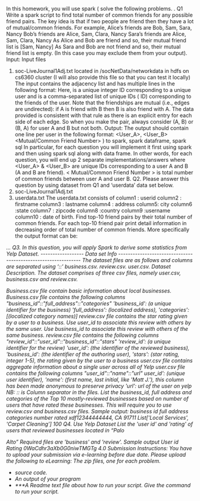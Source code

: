 In this homework, you will use spark ( solve the following problems.
.
Q1
Write a spark script to find total number of common friends for any possible friend pairs. The key idea is that if two people are friend then they have a lot of mutual/common friends.
For example,
Alice’s friends are Bob, Sam, Sara, Nancy Bob’s friends are Alice, Sam, Clara, Nancy Sara’s friends are Alice, Sam, Clara, Nancy
As Alice and Bob are friend and so, their mutual friend list is [Sam, Nancy]
As Sara and Bob are not friend and so, their mutual friend list is empty. (In this case you may exclude them from your output).
Input:
Input files
1. soc-LiveJournal1Adj.txt located in /socNetData/networkdata in hdfs on cs6360 cluster (I will also provide this file so that you can test it locally)
The input contains the adjacency list and has multiple lines in the following format:
<User><TAB><Friends>
Here, <User> is a unique integer ID corresponding to a unique user and <Friends> is a comma-separated list of unique IDs (<User> ID) corresponding to the friends of the user. Note that the friendships are mutual (i.e., edges are undirected): if A is friend with B then B is also friend with A. The data provided is consistent with that rule as there is an explicit entry for each side of each edge. So when you make the pair, always consider (A, B) or (B, A) for user A and B but not both.
Output: The output should contain one line per user in the following format:
<User_A>, <User_B><TAB><Mutual/Common Friend Number>
) to
   spark,
spark dataframe, spark sql
In particular, for each question you will
implement it first using spark and then using spark sql along with data frame. In other words, for each question, you will end up 2 separate
implementations/answers
where <User_A> & <User_B> are unique IDs corresponding to a user A and B (A and B are friend). < Mutual/Common Friend Number > is total number of common friends between user A and user B.
Q2.
Please answer this question by using dataset from Q1 and ‘userdata’ data set below.
1. soc-LiveJournal1Adj.txt
2. userdata.txt
The userdata.txt consists of column1 : userid
column2 : firstname column3 : lastname column4 : address column5: city
column6 :state
column7 : zipcode column8 :country column9 :username column10 : date of birth.
Find top-10 friend pairs by their total number of common friends. For each top-10 friend pair print detail information in decreasing order of total number of common friends. More specifically the output format can be:
<Total number of Common Friends><TAB><First Name of User A><TAB><Last Name of User A> <TAB><address of User A><TAB><First Name of User B><TAB><Last Name of User B><TAB>
<address of User B>
...
Q3.
In this question, you will apply Spark to derive some statistics from Yelp Dataset.
------------------ Data set Info -------------------------------------------------------------- The dataset files are as follows and columns are separated using ‘::’ business.csv.
review.csv.
user.csv.
Dataset Description.
The dataset comprises of three csv files, namely user.csv, business.csv and review.csv.

Business.csv file contain basic information about local businesses. Business.csv file contains the following columns "business_id"::"full_address"::"categories"
'business_id': (a unique identifier for the business) 'full_address': (localized address),
'categories': [(localized category names)]
review.csv file contains the star rating given by a user to a business. Use user_id to associate this review with others by the same user. Use business_id to associate this review with others of the same business.
review.csv file contains the following columns "review_id"::"user_id"::"business_id"::"stars"
'review_id': (a unique identifier for the review)
'user_id': (the identifier of the reviewed business),
'business_id': (the identifier of the authoring user),
'stars': (star rating, integer 1-5), the rating given by the user to a business
user.csv file contains aggregate information about a single user across all of Yelp user.csv file contains the following columns "user_id"::"name"::"url"
user_id': (unique user identifier),
'name': (first name, last initial, like 'Matt J.'), this column has been made anonymous to preserve privacy
'url': url of the user on yelp
NB: :: is Column separator in the files.
List the business_id, full address and categories of the Top 10 mostly-reviewed businesses based on number of users that have rated these businesses.
This will require you to use review.csv and business.csv files.
Sample output:
business id full address categories number rated xdf12344444444, CA 91711 List['Local Services', 'Carpet Cleaning'] 100
Q4.
Use Yelp Dataset
List the 'user id' and 'rating' of users that reviewed businesses located in “Palo
 
Alto”
Required files are 'business' and 'review'.
Sample output
User id Rating
0WaCdhr3aXb0G0niwTMGTg 4.0
Submission Instructions:
You have to upload your submission via e-learning before due date. Please upload the following to eLearning:
The zip files, one for each problem.
- source code.
- An output of your program
- ***A Readme text file about how to run your script. Give the command to run your script.
